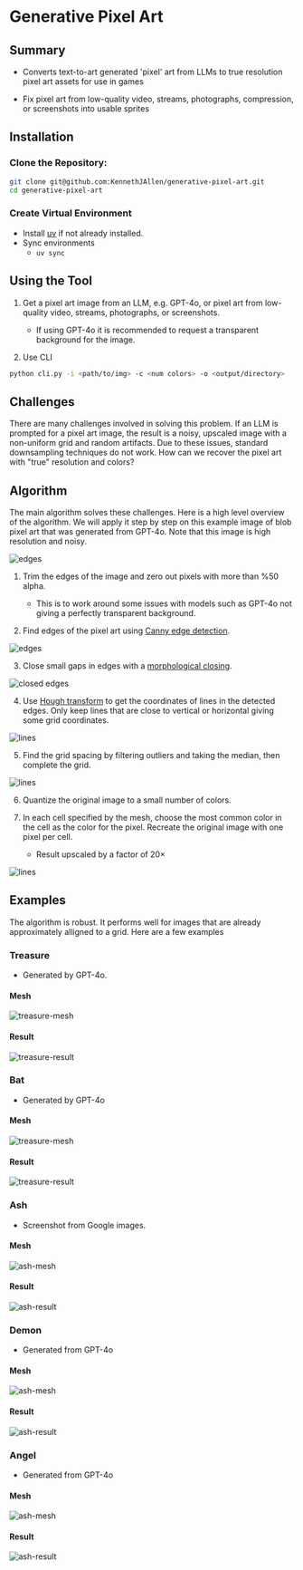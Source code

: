 # Generative Pixel Art 
## Summary
- Converts text-to-art generated 'pixel' art from LLMs to true resolution pixel art assets for use in games

- Fix pixel art from low-quality video, streams, photographs, compression, or screenshots into usable sprites

## Installation

### Clone the Repository:
```bash
git clone git@github.com:KennethJAllen/generative-pixel-art.git
cd generative-pixel-art
```
### Create Virtual Environment

- Install [uv](https://docs.astral.sh/uv/getting-started/installation/) if not already installed.
- Sync environments
    - `uv sync`

## Using the Tool

1) Get a pixel art image from an LLM, e.g. GPT-4o, or pixel art from low-quality video, streams, photographs, or screenshots.
    - If using GPT-4o it is recommended to request a transparent background for the image.

2) Use CLI

```bash
python cli.py -i <path/to/img> -c <num colors> -o <output/directory>
```
## Challenges
There are many challenges involved in solving this problem. If an LLM is prompted for a pixel art image, the result is a noisy, upscaled image with a non-uniform grid and random artifacts. Due to these issues, standard downsampling techniques do not work. How can we recover the pixel art with "true" resolution and colors? 

## Algorithm
The main algorithm solves these challenges. Here is a high level overview of the algorithm. We will apply it step by step on this example image of blob pixel art that was generated from GPT-4o. Note that this image is high resolution and noisy.

![edges](./data/creatures/blob.png)

1) Trim the edges of the image and zero out pixels with more than %50 alpha.
    - This is to work around some issues with models such as GPT-4o not giving a perfectly transparent background.

2) Find edges of the pixel art using [Canny edge detection](https://docs.opencv.org/3.4/da/d22/tutorial_py_canny.html).

![edges](./assets/blob/edges.png)

3) Close small gaps in edges with a [morphological closing](https://docs.opencv.org/4.x/d9/d61/tutorial_py_morphological_ops.html).

![closed edges](./assets/blob/closed_edges.png)

4) Use [Hough transform](https://docs.opencv.org/3.4/d3/de6/tutorial_js_houghlines.html) to get the coordinates of lines in the detected edges. Only keep lines that are close to vertical or horizontal giving some grid coordinates.

![lines](./assets/blob/lines.png)

5) Find the grid spacing by filtering outliers and taking the median, then complete the grid.

![lines](./assets/blob/mesh.png)

6) Quantize the original image to a small number of colors.

7) In each cell specified by the mesh, choose the most common color in the cell as the color for the pixel. Recreate the original image with one pixel per cell.

    - Result upscaled by a factor of $20 \times$

![lines](./assets/blob/upscaled.png)

## Examples

The algorithm is robust. It performs well for images that are already approximately alligned to a grid. Here are a few examples

### Treasure
- Generated by GPT-4o.
#### Mesh
![treasure-mesh](./assets/treasure/mesh.png)
#### Result
![treasure-result](./assets/treasure/upscaled.png)

### Bat
- Generated by GPT-4o
#### Mesh
![treasure-mesh](./assets/bat/mesh.png)
#### Result
![treasure-result](./assets/bat/upscaled.png)

### Ash
- Screenshot from Google images.
#### Mesh
![ash-mesh](./assets/ash/mesh.png)
#### Result
![ash-result](./assets/ash/upscaled.png)

### Demon
- Generated from GPT-4o
#### Mesh
![ash-mesh](./assets/demon/mesh.png)
#### Result
![ash-result](./assets/demon/upscaled.png)

### Angel
- Generated from GPT-4o
#### Mesh
![ash-mesh](./assets/angel/mesh.png)
#### Result
![ash-result](./assets/angel/upscaled.png)